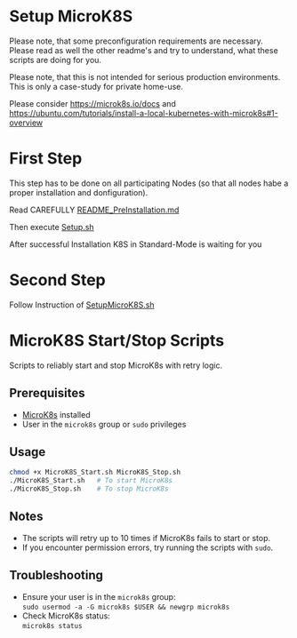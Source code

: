 # Setup MicroK8S

Please note, that some preconfiguration requirements are necessary.
Please read as well the other readme's and try to understand, what these scripts are doing for you.

Please note, that this is not intended for serious production environments.
This is only a case-study for private home-use.

Please consider https://microk8s.io/docs and https://ubuntu.com/tutorials/install-a-local-kubernetes-with-microk8s#1-overview

# First Step

This step has to be done on all participating Nodes (so that all nodes habe a proper installation and donfiguration).

Read CAREFULLY [README_PreInstallation.md](README_PreInstallation.md)

Then execute [Setup.sh](Setup.sh)

After successful Installation K8S in Standard-Mode is waiting for you

# Second Step

Follow Instruction of [SetupMicroK8S.sh](SetupMicroK8S.sh)


# MicroK8S Start/Stop Scripts

Scripts to reliably start and stop MicroK8s with retry logic.

## Prerequisites

- [MicroK8s](https://microk8s.io/) installed
- User in the `microk8s` group or `sudo` privileges

## Usage

```bash
chmod +x MicroK8S_Start.sh MicroK8S_Stop.sh
./MicroK8S_Start.sh   # To start MicroK8s
./MicroK8S_Stop.sh    # To stop MicroK8s
```

## Notes

- The scripts will retry up to 10 times if MicroK8s fails to start or stop.
- If you encounter permission errors, try running the scripts with `sudo`.

## Troubleshooting

- Ensure your user is in the `microk8s` group:  
  `sudo usermod -a -G microk8s $USER && newgrp microk8s`
- Check MicroK8s status:  
  `microk8s status`
